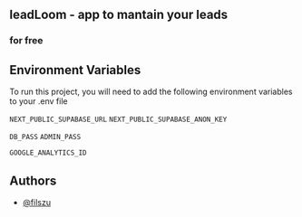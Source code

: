 ## leadLoom - app to mantain your leads

### for free

## Environment Variables

To run this project, you will need to add the following environment variables to your .env file

`NEXT_PUBLIC_SUPABASE_URL`
`NEXT_PUBLIC_SUPABASE_ANON_KEY`

`DB_PASS`
`ADMIN_PASS`

`GOOGLE_ANALYTICS_ID`


## Authors

- [@filszu](https://www.github.com/Filszu)


